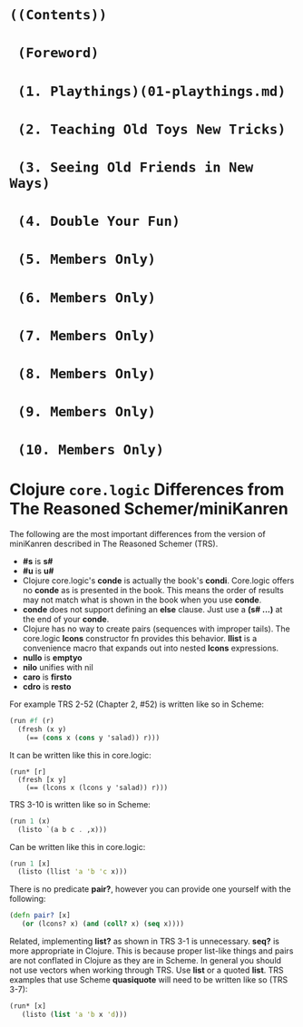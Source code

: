 # `((Contents))`
# ` (Foreword)`
# ` (1. Playthings)(01-playthings.md)`
# ` (2. Teaching Old Toys New Tricks)`
# ` (3. Seeing Old Friends in New Ways)`
# ` (4. Double Your Fun)`
# ` (5. Members Only)`
# ` (6. Members Only)`
# ` (7. Members Only)`
# ` (8. Members Only)`
# ` (9. Members Only)`
# ` (10. Members Only)`

# Clojure `core.logic` Differences from The Reasoned Schemer/miniKanren
The following are the most important differences from the version of miniKanren described in The Reasoned Schemer (TRS).

* **#s** is **s#**
* **#u** is **u#**
* Clojure core.logic's **conde** is actually the book's **condi**. Core.logic offers no **conde** as is presented in the book. This means the order of results may not match what is shown in the book when you use **conde**.
* **conde** does not support defining an **else** clause. Just use a **(s# ...)** at the end of your **conde**.
* Clojure has no way to create pairs (sequences with improper tails). The core.logic **lcons** constructor fn provides this behavior. **llist** is a convenience macro that expands out into nested **lcons** expressions.
* **nullo** is **emptyo**
* **nilo** unifies with nil
* **caro** is **firsto**
* **cdro** is **resto**

For example TRS 2-52 (Chapter 2, #52) is written like so in Scheme:

```scheme
(run #f (r)
  (fresh (x y)
    (== (cons x (cons y 'salad)) r)))
```

It can be written like this in core.logic:

```
(run* [r]
  (fresh [x y]
    (== (lcons x (lcons y 'salad)) r)))
```

TRS 3-10 is written like so in Scheme:

```scheme
(run 1 (x)
  (listo `(a b c . ,x)))
```

Can be written like this in core.logic:

```clj
(run 1 [x]
  (listo (llist 'a 'b 'c x)))
```

There is no predicate **pair?**, however you can provide one yourself with the following:

```clj
(defn pair? [x]
   (or (lcons? x) (and (coll? x) (seq x))))
```

Related, implementing **list?** as shown in TRS 3-1 is unnecessary. **seq?** is more appropriate in Clojure. This is because proper list-like things and pairs are not conflated in Clojure as they are in Scheme. In general you should not use vectors when working through TRS. Use **list** or a quoted **list**. TRS examples that use Scheme **quasiquote** will need to be written like so (TRS 3-7):

```clj
(run* [x]
   (listo (list 'a 'b x 'd)))
```
